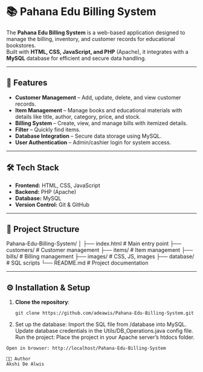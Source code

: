 # 📚 Pahana Edu Billing System

The **Pahana Edu Billing System** is a web-based application designed to manage the billing, inventory, and customer records for educational bookstores.  
Built with **HTML, CSS, JavaScript, and PHP** (Apache), it integrates with a **MySQL** database for efficient and secure data handling.

---

## 🚀 Features

- **Customer Management** – Add, update, delete, and view customer records.  
- **Item Management** – Manage books and educational materials with details like title, author, category, price, and stock.  
- **Billing System** – Create, view, and manage bills with itemized details.  
- **Filter** – Quickly find items.  
- **Database Integration** – Secure data storage using MySQL.  
- **User Authentication** – Admin/cashier login for system access.  

---

## 🛠️ Tech Stack

- **Frontend:** HTML, CSS, JavaScript  
- **Backend:** PHP (Apache)  
- **Database:** MySQL  
- **Version Control:** Git & GitHub  

---

## 📂 Project Structure
Pahana-Edu-Billing-System/
│
├── index.html # Main entry point
├── customers/ # Customer management
├── items/ # Item management
├── bills/ # Billing management
├── images/ # CSS, JS, images
├── database/ # SQL scripts
└── README.md # Project documentation

---

## ⚙️ Installation & Setup

1. **Clone the repository**:
   ```bash/cmd
   git clone https://github.com/adeawis/Pahana-Edu-Billing-System.git

2. Set up the database:
Import the SQL file from /database into MySQL.
Update database credentials in the Utils/DB_Operations.java config file.
Run the project:
Place the project in your Apache server’s htdocs folder.
```Start Apache and MySQL.
Open in browser: http://localhost/Pahana-Edu-Billing-System

👩‍💻 Author
Akshi De Alwis

